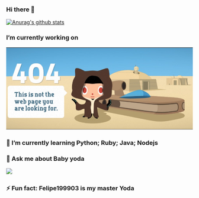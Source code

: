 ### Hi there 👋

[![Anurag's github stats](https://github-readme-stats.vercel.app/api?username=Cameasy)](https://github.com/anuraghazra/github-readme-stats)
###  I’m currently working on 
<img src=".github/404notfound.jpg">

### 🌱 I’m currently learning Python; Ruby; Java; Nodejs

### 💬 Ask me about Baby yoda <p> <img src = "https://i.giphy.com/media/X58aNIz288nhDcCM7l/giphy.webp"> </p>

### ⚡ Fun fact: Felipe199903 is my master Yoda
